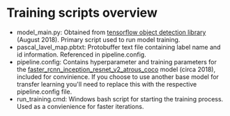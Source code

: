 # Training scripts overview
- model_main.py: Obtained from [tensorflow object detection library](https://github.com/tensorflow/models/blob/master/research/object_detection/export_inference_graph.py) (August 2018). Primary script used to run model training.
- pascal_lavel_map.pbtxt: Protobuffer text file containing label name and id information. Referenced in pipeline.config.
- pipeline.config: Contains hyperparameter and training parameters for the [faster_rcnn_inception_resnet_v2_atrous_coco](http://nextcloud.sfei.org/index.php/s/Fsjz7EC5yLBFbaE) model (circa 2018), included for convinience. If you choose to use another base model for transfer learning you'll need to replace this with the respective pipeline.config file.
- run_training.cmd: Windows bash script for starting the training process. Used as a convienience for faster iterations.